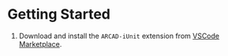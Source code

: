 # Getting Started
1. Download and install the `ARCAD-iUnit` extension from [VSCode Marketplace](https://marketplace.visualstudio.com/items?itemName=arcadsoftware.arcad-iunit).